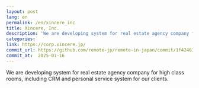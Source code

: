 ```yaml
---
layout: post
lang: en
permalink: /en/xincere_inc
title: Xincere, Inc.
description: 'We are developing system for real estate agency company for high class rooms, including CRM and personal service system for our clients.'
categories: 
link: https://corp.xincere.jp/
commit_url: https://github.com/remote-jp/remote-in-japan/commit/1f42463fa278ec6976af90175ef27509a22908f0
commit_at:  2025-01-16
---
```


<p>We are developing system for real estate agency company for high class rooms, including CRM and personal service system for our clients.</p>
